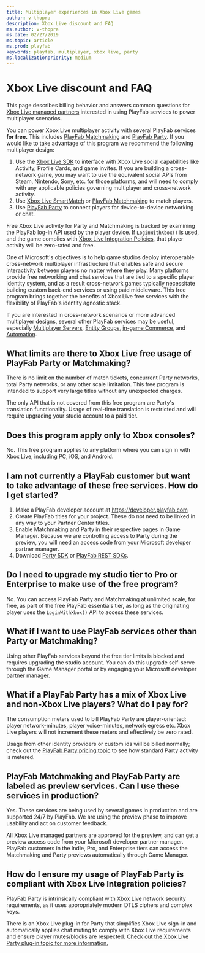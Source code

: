 ```yaml
---
title: Multiplayer experiences in Xbox Live games
author: v-thopra
description: Xbox Live discount and FAQ
ms.author: v-thopra
ms.date: 02/27/2019
ms.topic: article
ms.prod: playfab
keywords: playfab, multiplayer, xbox live, party
ms.localizationpriority: medium
---
```


# Xbox Live discount and FAQ

This page describes billing behavior and answers common questions for [Xbox Live managed partners](https://docs.microsoft.com/gaming/xbox-live/get-started/setup-partner-center/setup-partner-center-id-partners) interested in using PlayFab services to power multiplayer scenarios. 

You can power Xbox Live multiplayer activity with several PlayFab services **for free.** This includes [PlayFab Matchmaking](../../multiplayer/matchmaking/index.md) and [PlayFab Party](../../multiplayer/networking/index.md). If you would like to take advantage of this program we recommend the following multiplayer design:

1. Use the [Xbox Live SDK](https://docs.microsoft.com/gaming/xbox-live) to interface with Xbox Live social capabilities like 
Activity, Profile Cards, and game invites. If you are building a cross-network game, you may want to use the equivalent social APIs from Steam, Nintendo, Sony, etc. for those platforms, and will need to comply with any applicable policies governing multiplayer and cross-network activity.
2. Use [Xbox Live SmartMatch](https://docs.microsoft.com/gaming/xbox-live/multiplayer/multiplayer-manager/play-multiplayer-with-matchmaking) or  [PlayFab Matchmaking](../../multiplayer/matchmaking/index.md) to match players.
3. Use [PlayFab Party](../../multiplayer/networking/index.md) to connect players for device-to-device networking or chat.

Free Xbox Live activity for Party and Matchmaking is tracked by examining the PlayFab log-in API used by the player device. If `LoginWithXbox()` is used, and the game complies with [Xbox Live Integration Policies](https://aka.ms/XboxLivePolicy), that player activity will be zero-rated and free.  

One of Microsoft's objectives is to help game studios deploy interoperable cross-network multiplayer infrastructure that enables safe and secure interactivity between players no matter where they play. Many platforms provide free networking and chat services that are tied to a specific player identity system, and as a result cross-network games typically necessitate building custom back-end services or using paid middleware. This free program brings together the benefits of Xbox Live free services with the flexibility of PlayFab's identity agnostic stack. 

If you are interested in cross-network scenarios or more advanced multiplayer designs, several other PlayFab services may be useful, especially [Multiplayer Servers](../servers/index.md), [Entity Groups](../../data/playerdata/index.md), [in-game Commerce](https://docs.microsoft.com/en-us/gaming/playfab/index#pivot=documentation&panel=commerce), and [Automation](https://docs.microsoft.com/en-us/gaming/playfab/index#pivot=documentation&panel=automation). 

## What limits are there to Xbox Live free usage of PlayFab Party or Matchmaking?
There is no limit on the number of match tickets, concurrent Party networks, total Party networks, or any other scale limitation. This free program is intended to support very large titles without any unexpected charges. 

The only API that is not covered from this free program are Party's translation functionality. Usage of real-time translation is restricted and will require upgrading your studio account to a paid tier.

## Does this program apply only to Xbox consoles?
No. This free program applies to any platform where you can sign in with Xbox Live, including PC, iOS, and Android.

## I am not currently a PlayFab customer but want to take advantage of these free services. How do I get started?
1. Make a PlayFab developer account at https://developer.playfab.com
2. Create PlayFab titles for your project. These do not need to be linked in any way to your Partner Center titles.
3. Enable Matchmaking and Party in their respective pages in Game Manager. Because we are controlling access to Party during the preview, you will need an access code from your Microsoft developer partner manager.
4. Download [Party SDK](https://docs.microsoft.com/gaming/playfab/features/multiplayer/networking/) or [PlayFab REST SDKs](https://docs.microsoft.com/gaming/playfab/index#pivot=documentation&panel=sdks).


## Do I need to upgrade my studio tier to Pro or Enterprise to make use of the free program?
No. You can access PlayFab Party and Matchmaking at unlimited scale, for free, as part of the free PlayFab essentials tier, as long as the originating player uses the `LoginWithXbox()` API to access these services. 

## What if I want to use PlayFab services other than Party or Matchmaking?
Using other PlayFab services beyond the free tier limits is blocked and requires upgrading the studio account. You can do this upgrade self-serve through the Game Manager portal or by engaging your Microsoft developer partner manager.

## What if a PlayFab Party has a mix of Xbox Live and non-Xbox Live players? What do I pay for?
The consumption meters used to bill PlayFab Party are player-oriented: player network-minutes, player voice-minutes, network egress etc. Xbox Live players will not increment these meters and effectively be zero rated. 

Usage from other identity providers or custom ids will be billed normally; check out the [PlayFab Party pricing topic](../../multiplayer/networking/pricing.md) to see how standard Party activity is metered.

## PlayFab Matchmaking and PlayFab Party are labeled as preview services. Can I use these services in production?
Yes. These services are being used by several games in production and are supported 24/7 by PlayFab. We are using the preview phase to improve usability and act on customer feedback. 

All Xbox Live managed partners are approved for the preview, and can get a preview access code from your Microsoft developer partner manager. PlayFab customers in the Indie, Pro, and Enterprise tiers can access the Matchmaking and Party previews automatically through Game Manager.

## How do I ensure my usage of PlayFab Party is compliant with Xbox Live Integration policies?
PlayFab Party is intrinsically compliant with Xbox Live network security requirements, as it uses appropriately modern DTLS ciphers and complex keys. 

There is an Xbox Live plug-in for Party that simplifies Xbox Live sign-in and automatically applies chat muting to comply with Xbox Live requirements and ensure player mutes/blocks are respected. [Check out the Xbox Live Party plug-in topic for more information.](./party-xbox-live-guide.md)

